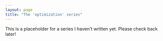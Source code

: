 ```yaml
---
layout: page
title: "The 'optimization' series"
---
```


This is a placeholder for a series I haven't written yet. Please check back later!